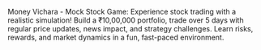 Money Vichara - Mock Stock Game: Experience stock trading with a realistic simulation! Build a ₹10,00,000 portfolio, trade over 5 days with regular price updates, news impact, and strategy challenges. Learn risks, rewards, and market dynamics in a fun, fast-paced environment.
